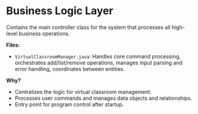 # Business Logic Layer

Contains the main controller class for the system that processes all high-level business operations.

**Files:**
- `VirtualClassroomManager.java`: Handles core command processing, orchestrates add/list/remove operations, manages input parsing and error handling, coordinates between entities.

**Why?**
- Centralizes the logic for virtual classroom management.
- Processes user commands and manages data objects and relationships.
- Entry point for program control after startup.
